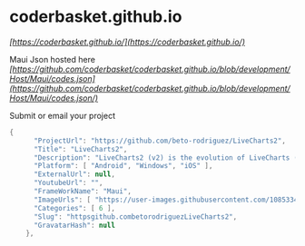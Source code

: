 # coderbasket.github.io
*[https://coderbasket.github.io/](https://coderbasket.github.io/)*

Maui Json hosted here
*[https://github.com/coderbasket/coderbasket.github.io/blob/development/Host/Maui/codes.json](https://github.com/coderbasket/coderbasket.github.io/blob/development/Host/Maui/codes.json/)*



Submit or email your project
```cs
{ 
      "ProjectUrl": "https://github.com/beto-rodriguez/LiveCharts2",
      "Title": "LiveCharts2",
      "Description": "LiveCharts2 (v2) is the evolution of LiveCharts (v0), it fixes the main design issues of its predecessor, it's focused to run everywhere,       improves flexibility without losing what we already had in v0.",
      "Platform": [ "Android", "Windows", "iOS" ],
      "ExternalUrl": null,
      "YoutubeUrl": "",
      "FrameWorkName": "Maui",
      "ImageUrls": [ "https://user-images.githubusercontent.com/10853349/124399763-41873900-dce3-11eb-937a-947d66d42597.gif" ],
      "Categories": [ 6 ],
      "Slug": "httpsgithub.combetorodriguezLiveCharts2",
      "GravatarHash": null
    },
```
